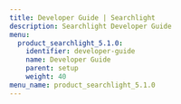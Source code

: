 ```yaml
---
title: Developer Guide | Searchlight
description: Searchlight Developer Guide
menu:
  product_searchlight_5.1.0:
    identifier: developer-guide
    name: Developer Guide
    parent: setup
    weight: 40
menu_name: product_searchlight_5.1.0
---
```


